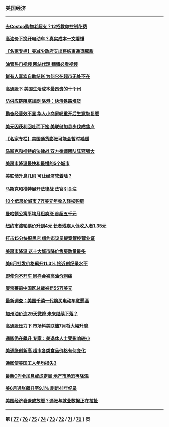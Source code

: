 ### 美国经济
---
#### [去Costco购物老超支？12招教你控制花费](../../pages/ncid1078158/n13778048.md?07172045) 
#### [高油价下换开电动车？真实成本一文看懂](../../pages/ncid1078158/n13778160.md?07172045) 
#### [【名家专栏】美减少政府支出将结束通货膨胀](../../pages/ncid1078158/n13782258.md?07172045) 
#### [油管热门视频 网站代理 翻墙必看视频](http://209.222.30.114:81/youtube.html?07172045)
#### [鲜有人喜欢自助结账 为何它在超市无处不在](../../pages/ncid1078158/n13778829.md?07172045) 
#### [高通胀下 美国生活成本最昂贵的十个州](../../pages/ncid1078158/n13781891.md?07172045) 
#### [防供应链阻塞加剧 洛港：快清铁路堆货](../../pages/ncid1078158/n13782111.md?07172045) 
#### [勤奋经营效不显 华人小商家叹重开后生意恢复缓](../../pages/ncid1078158/n13781952.md?07172045) 
#### [美元因获利回吐而下挫 美联储加息步伐成焦点](../../pages/ncid1078158/n13781888.md?07172045) 
#### [【名家专栏】美国通货膨胀可能会暂时减缓](../../pages/ncid1078158/n13781618.md?07172045) 
#### [马斯克和推特的法律战 双方律师团队阵容强大](../../pages/ncid1078158/n13781799.md?07172045) 
#### [美房市降温最快和最慢的5个城市](../../pages/ncid1078158/n13781887.md?07172045) 
#### [美联储升息几码 可让经济软着陆？](../../pages/ncid1078158/n13781823.md?07172045) 
#### [马斯克和推特展开法律战 法官引关注](../../pages/ncid1078158/n13781693.md?07172045) 
#### [10个低房价城市 7万美元年收入轻松购房](../../pages/ncid1078158/n13781296.md?07172045) 
#### [曼哈顿公寓平均月租疯涨 首超五千元](../../pages/ncid1078158/n13781263.md?07172045) 
#### [纽约市渡轮票价升到4元 长者残疾人低收入者1.35元](../../pages/ncid1078158/n13781261.md?07172045) 
#### [打击15分快配黑店 纽约市议员提案管控营业证](../../pages/ncid1078158/n13781312.md?07172045) 
#### [美房市降温 这十大城市降价售房数量最多](../../pages/ncid1078158/n13781071.md?07172045) 
#### [美6月批发价格飙升11.3% 接近创纪录水平](../../pages/ncid1078158/n13780935.md?07172045) 
#### [即使你不开车 同样会被高油价刺痛](../../pages/ncid1078158/n13780154.md?07172045) 
#### [康宝莱前中国区总裁被罚55万美元](../../pages/ncid1078158/n13780527.md?07172045) 
#### [最新调查：美国千禧一代购买电动车意愿高](../../pages/ncid1078158/n13780476.md?07172045) 
#### [加州油价连29天微降 未来继续下落？](../../pages/ncid1078158/n13780462.md?07172045) 
#### [高通胀压力下 市场料美联储7月将大幅升息](../../pages/ncid1078158/n13780353.md?07172045) 
#### [通胀仍在飙升 专家：美退休人士受影响较小](../../pages/ncid1078158/n13780350.md?07172045) 
#### [美通胀创新高 超市各类食品价格有何变化](../../pages/ncid1078158/n13780310.md?07172045) 
#### [通胀使美国工人年均损失3](../../pages/ncid1078158/n13780294.md?07172045) 
#### [最新CPI令加息或成定局 地产市场恐再降温](../../pages/ncid1078158/n13780289.md?07172045) 
#### [美6月通胀飙升至9.1% 刷新41年纪录](../../pages/ncid1078158/n13780070.md?07172045) 
#### [美国经济衰退或放缓？通胀与就业数据正在拉扯](../../pages/ncid1078158/n13779872.md?07172045) 

---
#### 第 [ [77](./77.md?07172045) / [76](./76.md?07172045) / [75](./75.md?07172045) / [74](./74.md?07172045) / [73](./73.md?07172045) / [72](./72.md?07172045) / [71](./71.md?07172045) / [70](./70.md?07172045) ] 页
